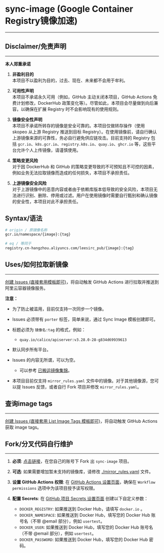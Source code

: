 # sync-image (Google Container Registry镜像加速)
-------

## Disclaimer/免责声明
-------
**本人郑重承诺**

1. **非盈利目的**  
   本项目不以盈利为目的，过去、现在、未来都不会用于牟利。

2. **可用性声明**  
   本项目不承诺永久可用（例如，GitHub 主动关闭本项目，GitHub Actions 免费计划修改，DockerHub 政策变化等）。尽管如此，本项目会尽量做到向后兼容，以确保在扩展 Registry 时不会影响现有的使用规则。

3. **镜像安全性声明**  
   本项目不承诺所转存的镜像是安全可靠的。本项目仅做转存操作（使用 skopeo 从上游 Registry 推送到目标 Registry）。在使用镜像前，请自行确认上游镜像来源的可靠性，务必自行避免供应链攻击。目前支持的 Registry 包括 `gcr.io`、`k8s.gcr.io`、`registry.k8s.io`、`quay.io`、`ghcr.io` 等，这些平台允许个人上传镜像，请谨慎使用。

4. **策略变更风险**  
   对于因 DockerHub 和 GitHub 的策略变更导致的不可预知且不可控的因素，例如业务无法拉取镜像而造成的任何损失，本项目不承担责任。

5. **上游镜像安全风险**  
   对于上游镜像中的恶意内容或者由于依赖库版本低导致的安全风险，本项目无法进行识别、删除、停用或过滤。用户在使用镜像时需要自行甄别和确认镜像的安全性，本项目对此不承担责任。


Syntax/语法
-------

```bash
# origin / 原镜像名称
gcr.io/namespace/{image}:{tag}
 
# eq / 等同于
registry.cn-hangzhou.aliyuncs.com/leesirc_pub/{image}:{tag}
```

## Uses/如何拉取新镜像
-------

[创建 Issues (直接套用模板即可)](https://github.com/im-jinxinwang/sync-image/issues/new/choose)，将自动触发 GitHub Actions 进行拉取并推送到阿里云容器镜像服务。

**注意：**

- 为了防止被滥用，目前仅支持一次同步一个镜像。
- Issues 必须带有 `porter` 标签，简单来说，通过 Sync Image 模板创建即可。
- 标题必须为 `镜像名:tag` 的格式，例如：
  - `quay.io/calico/apiserver:v3.28.0-28-g834d69939613`
- 默认同步所有平台。
- Issues 的内容无所谓，可以为空。
   - 可以参考 [已搬运镜像集锦](https://github.com/im-jinxinwang/sync-image/issues?q=is%3Aissue+label%3Aporter+)。

- 本项目目前仅支持 `mirror_rules.yaml` 文件中的镜像。对于其他镜像源，您可以提 Issues 反馈，或者自行 Fork 项目并修改 `mirror_rules.yaml`。

## 查询image tags
---

[创建 Issues (直接套用 List Image Tags 模板即可)](https://github.com/im-jinxinwang/sync-image/issues/new/choose)，将自动触发 GitHub Actions 获取 image tags。

## Fork/分叉代码自行维护
---
1. **必须**: [点击链接](https://github.com/im-jinxinwang/sync-image)，在您自己的账号下 Fork 出 `sync-image` 项目。
   
2. **可选**: 如果需要增加暂未支持的镜像库，请修改 [./mirror_rules.yaml](./mirror_rules.yaml) 文件。

3. **设置 GitHub Actions 权限**:
   在 [GitHub Actions 设置页面](../../settings/actions)，确保在 `Workflow permissions` 选项中为该项目授予读写权限。

4. **配置 Secrets**:
   在 [GitHub 项目 Secrets 设置页面](../../settings/secrets/actions) 创建以下自定义参数：

   - `DOCKER_REGISTRY`: 如果推送到 Docker Hub，请填写 `docker.io` 。
   - `DOCKER_NAMESPACE`: 如果推送到 Docker Hub，填写您的 Docker Hub 账号名（不带 @email 部分），例如 `usertest`。
   - `DOCKER_USER`: 如果推送到 Docker Hub，填写您的 Docker Hub 账号名（不带 @email 部分），例如 `usertest`。
   - `DOCKER_PASSWORD`: 如果推送到 Docker Hub，填写您的 Docker Hub 密码。


